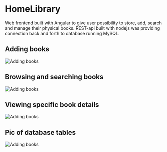 # HomeLibrary

Web frontend built with Angular to give user possibility to store, add, search and manage their physical books.
REST-api built with nodejs was providing connection back and forth to database running MySQL.

## Adding books
![Adding books](http://lauri.kk4.fi/tmp/homeLibraryImages/hl1.png)

## Browsing and searching books
![Adding books](http://lauri.kk4.fi/tmp/homeLibraryImages/hl2.png)

## Viewing specific book details
![Adding books](http://lauri.kk4.fi/tmp/homeLibraryImages/hl4.png)

## Pic of database tables
![Adding books](http://lauri.kk4.fi/tmp/homeLibraryImages/hl3.png)
